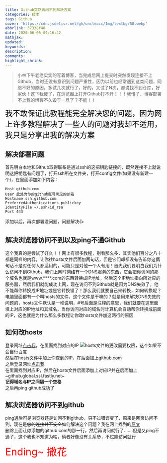 ```yaml
---
title: Github突然访问不到解决方案
categories: 技术
tags: Github
cover: 'https://cdn.jsdelivr.net/gh/uncleacc/Img/textbg/58.webp'
abbrlink: 37338f48
date: 2020-06-05 09:16:42
mathjax:
updated:
keywords:
description:
comments:
highlight_shrink:
---
```

>小林下午老老实实的写着博客，当完成后网上提交时突然发现连接不上Github，当时还没有意识到问题严重性，因为以前也经常遇到这类问题，网络不好的原因，多试几次就行了，好的，又试了N次，都说找不到仓库，好家伙！这下我傻了，在浏览器上打开Github打不开！！！我懵了，博客部署不上我的博客不久毁于一旦了？不能！！

<font color="black" size=5>
我不敢保证此教程能完全解决您的问题，因为网上许多教程解决了一些人的问题对我却不适用，我只是分享出我的解决方案
</font>

## 解决部署问题
首先明白本地和Github取得联系是通过ssh的这把钥匙链接的，既然连接不上就说明这把钥匙有问题了，打开ssh所在文件夹，打开config文件(如果没有新建一个)，在里面添加如下内容：
```
Host github.com
User 此处为你的github账号绑定的邮箱
Hostname ssh.github.com
PreferredAuthentications publickey
IdentityFile ~/.ssh/id_rsa
Port 443
```
添加以后，再次部署没问题，问题解决👍
## 解决浏览器访问不到以及ping不通Github
这个我真的是尝试了好久！！网上有很多教程，别看那么多，其实他们百分之八十都是同样的内容，让你往hosts文件后面加两句话，但是它们却都没有告诉你这俩句话不是对任何人都适用的，可能只是对他一个人有用！首先我们要明白我们为什么访问不到Github，我们上网时网络有一个DNS服务的东西，它会把你访问的那个域名也就是www.****.com的东西转换成IP地址，然后这个IP地址指向所对应的服务器，然后我们就能成功上网，现在访问不到Github就是因为DNS失效了，他不能帮你转换成IP地址或是它转换错了！那么我们就要自己来转换，如何转换呢？电脑里面都有一个叫hosts的文件，这个文件是干嘛的？就是用来解决DNS失效的问题的，hosts文件默认是一堆说明，#号后面是注释的意思，我们就要在这里面填上对应的IP地址和其域名，当你访问对应的域名时计算机会自动帮你转换成前面的IP，这也就是为什么那么多教程让你改hosts文件加这两行的原因
## 如何改hosts
登录网址[点击我](https://fastly.net.ipaddress.com/github.global.ssl.fastly.net)，在里面找到对应的IP
![]( https://imgconvert.csdnimg.cn/aHR0cDovL2ltZy5ibG9nLmNzZG4ubmV0LzIwMTgwMjI0MTk1MzA0MTAx)hosts文件的更改需要权限，这个如果不会自行百度  
然后在hosts文件中加上你查到的IP，在后面加上github.com   
之后登录网址[点击我](https://ip.cha127.com/github.global.ssl.fastly.net.html)   
在里面找到对应IP，然后在hosts文件后面添加上对应IP并在后面加上~github.global.ssl.fastly.net~  
**记得域名与IP之间隔一个空格**   
之后再ping github成功了
## 解决浏览器访问不到github
ping通后可是浏览器还是访问不到github，只不过错误变了，原来是网页访问不到，现在是~~您的连接并不安全~~如何解决这个问题？我在网上找到的[原文](https://blog.csdn.net/sinat_35811978/article/details/80289219)  
删除上面让你添加的github.com的那一行，然后再访问就行了.......但是又ping不通了，这个我也不知道为啥，俩者好像没有关系😳，不过能访问就行

<font color="red" size=6>Ending~ 撒花</font>
